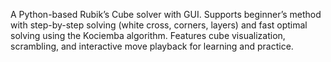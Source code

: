 A Python-based Rubik’s Cube solver with GUI. Supports beginner’s method with step-by-step solving (white cross, corners, layers) and fast optimal solving using the Kociemba algorithm. Features cube visualization, scrambling, and interactive move playback for learning and practice.
